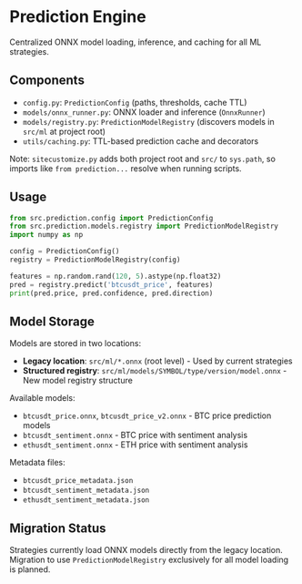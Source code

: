 # Prediction Engine

Centralized ONNX model loading, inference, and caching for all ML strategies.

## Components
- `config.py`: `PredictionConfig` (paths, thresholds, cache TTL)
- `models/onnx_runner.py`: ONNX loader and inference (`OnnxRunner`)
- `models/registry.py`: `PredictionModelRegistry` (discovers models in `src/ml` at project root)
- `utils/caching.py`: TTL-based prediction cache and decorators

Note: `sitecustomize.py` adds both project root and `src/` to `sys.path`, so imports like `from prediction...` resolve when running scripts.

## Usage
```python
from src.prediction.config import PredictionConfig
from src.prediction.models.registry import PredictionModelRegistry
import numpy as np

config = PredictionConfig()
registry = PredictionModelRegistry(config)

features = np.random.rand(120, 5).astype(np.float32)
pred = registry.predict('btcusdt_price', features)
print(pred.price, pred.confidence, pred.direction)
```

## Model Storage

Models are stored in two locations:
- **Legacy location**: `src/ml/*.onnx` (root level) - Used by current strategies
- **Structured registry**: `src/ml/models/SYMBOL/type/version/model.onnx` - New model registry structure

Available models:
- `btcusdt_price.onnx`, `btcusdt_price_v2.onnx` - BTC price prediction models
- `btcusdt_sentiment.onnx` - BTC price with sentiment analysis
- `ethusdt_sentiment.onnx` - ETH price with sentiment analysis

Metadata files:
- `btcusdt_price_metadata.json`
- `btcusdt_sentiment_metadata.json`
- `ethusdt_sentiment_metadata.json`

## Migration Status
Strategies currently load ONNX models directly from the legacy location. Migration to use `PredictionModelRegistry` exclusively for all model loading is planned.
